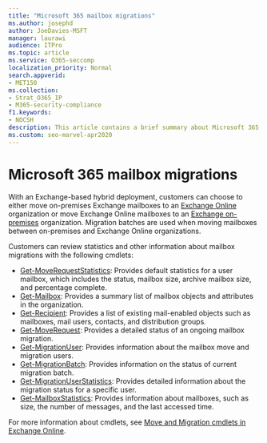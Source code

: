 ```yaml
---
title: "Microsoft 365 mailbox migrations"
ms.author: josephd
author: JoeDavies-MSFT
manager: laurawi
audience: ITPro
ms.topic: article
ms.service: O365-seccomp
localization_priority: Normal
search.appverid:
- MET150
ms.collection:
- Strat_O365_IP
- M365-security-compliance
f1.keywords:
- NOCSH
description: This article contains a brief summary about Microsoft 365 Mailbox Migrations and a list of the cmdlets used for migrations.
ms.custom: seo-marvel-apr2020
---
```


# Microsoft 365 mailbox migrations

With an Exchange-based hybrid deployment, customers can choose to either move on-premises Exchange mailboxes to an [Exchange Online](https://docs.microsoft.com/Exchange/exchange-online) organization or move Exchange Online mailboxes to an [Exchange on-premises](https://docs.microsoft.com/Exchange/exchange-server) organization. Migration batches are used when moving mailboxes between on-premises and Exchange Online organizations.

Customers can review statistics and other information about mailbox migrations with the following cmdlets:

- [Get-MoveRequestStatistics](https://docs.microsoft.com/powershell/module/exchange/move-and-migration/Get-MoveRequestStatistics?view=exchange-ps): Provides default statistics for a user mailbox, which includes the status, mailbox size, archive mailbox size, and percentage complete.
- [Get-Mailbox](https://docs.microsoft.com/powershell/module/exchange/mailboxes/Get-Mailbox?view=exchange-ps
): Provides a summary list of mailbox objects and attributes in the organization.
- [Get-Recipient](https://docs.microsoft.com/powershell/module/exchange/users-and-groups/Get-Recipient?view=exchange-ps): Provides a list of existing mail-enabled objects such as mailboxes, mail users, contacts, and distribution groups.
- [Get-MoveRequest](https://docs.microsoft.com/powershell/module/exchange/move-and-migration/Get-MoveRequest?view=exchange-ps): Provides a detailed status of an ongoing mailbox migration.
- [Get-MigrationUser](https://docs.microsoft.com/powershell/module/exchange/move-and-migration/Get-MigrationUser?view=exchange-ps): Provides information about the mailbox move and migration users.
- [Get-MigrationBatch](https://docs.microsoft.com/powershell/module/exchange/move-and-migration/Get-MigrationBatch?view=exchange-ps): Provides information on the status of current migration batch.
- [Get-MigrationUserStatistics](https://docs.microsoft.com/powershell/module/exchange/move-and-migration/Get-MigrationUserStatistics?view=exchange-ps): Provides detailed information about the migration status for a specific user.
- [Get-MailboxStatistics](https://docs.microsoft.com/powershell/module/exchange/mailboxes/Get-MailboxStatistics?view=exchange-ps): Provides information about mailboxes, such as size, the number of messages, and the last accessed time.

For more information about cmdlets, see [Move and Migration cmdlets in Exchange Online](https://docs.microsoft.com/powershell/exchange/exchange-online/exchange-online-powershell?view=exchange-ps).
